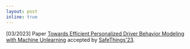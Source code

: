 ```yaml
---
layout: post
inline: true
---
```


[03/2023] Paper [Towards Efficient Personalized Driver Behavior Modeling with Machine Unlearning](https://dl.acm.org/doi/abs/10.1145/3576914.3587489) accepted by [SafeThings'23](https://safe-things-2023.github.io/).